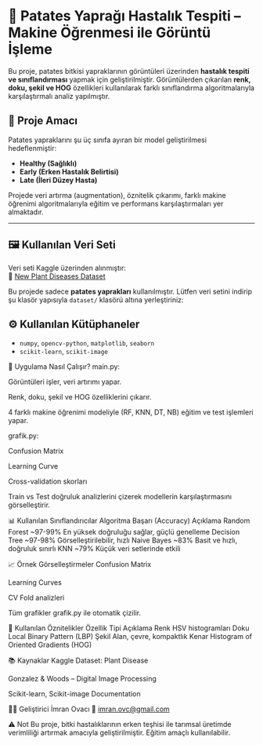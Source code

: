 # 🍃 Patates Yaprağı Hastalık Tespiti – Makine Öğrenmesi ile Görüntü İşleme

Bu proje, patates bitkisi yapraklarının görüntüleri üzerinden **hastalık tespiti ve sınıflandırması** yapmak için geliştirilmiştir. Görüntülerden çıkarılan **renk, doku, şekil ve HOG** özellikleri kullanılarak farklı sınıflandırma algoritmalarıyla karşılaştırmalı analiz yapılmıştır.

## 🎯 Proje Amacı

Patates yapraklarını şu üç sınıfa ayıran bir model geliştirilmesi hedeflenmiştir:
- **Healthy (Sağlıklı)**
- **Early (Erken Hastalık Belirtisi)**
- **Late (İleri Düzey Hasta)**

Projede veri artırma (augmentation), öznitelik çıkarımı, farklı makine öğrenimi algoritmalarıyla eğitim ve performans karşılaştırmaları yer almaktadır.

---

## 🖼️ Kullanılan Veri Seti

Veri seti Kaggle üzerinden alınmıştır:  
🔗 [New Plant Diseases Dataset](https://www.kaggle.com/emmarex/plantdisease)

Bu projede sadece **patates yaprakları** kullanılmıştır. Lütfen veri setini indirip şu klasör yapısıyla `dataset/` klasörü altına yerleştiriniz:

## ⚙️ Kullanılan Kütüphaneler

- `numpy`, `opencv-python`, `matplotlib`, `seaborn`
- `scikit-learn`, `scikit-image`

🚀 Uygulama Nasıl Çalışır?
main.py:

Görüntüleri işler, veri artırımı yapar.

Renk, doku, şekil ve HOG özelliklerini çıkarır.

4 farklı makine öğrenimi modeliyle (RF, KNN, DT, NB) eğitim ve test işlemleri yapar.

grafik.py:

Confusion Matrix

Learning Curve

Cross-validation skorları

Train vs Test doğruluk analizlerini çizerek modellerin karşılaştırmasını görselleştirir.


📊 Kullanılan Sınıflandırıcılar
Algoritma	Başarı (Accuracy)	Açıklama
Random Forest	~97-99%	En yüksek doğruluğu sağlar, güçlü genelleme
Decision Tree	~97-98%	Görselleştirilebilir, hızlı
Naive Bayes	~83%	Basit ve hızlı, doğruluk sınırlı
KNN	~79%	Küçük veri setlerinde etkili

📈 Örnek Görselleştirmeler
Confusion Matrix

Learning Curves

CV Fold analizleri

Tüm grafikler grafik.py ile otomatik çizilir.

🧠 Kullanılan Öznitelikler
Özellik Tipi	Açıklama
Renk	HSV histogramları
Doku	Local Binary Pattern (LBP)
Şekil	Alan, çevre, kompaktlık
Kenar	Histogram of Oriented Gradients (HOG)

📚 Kaynaklar
Kaggle Dataset: Plant Disease

Gonzalez & Woods – Digital Image Processing

Scikit-learn, Scikit-image Documentation

👩‍💻 Geliştirici
İmran Ovacı
📧 imran.ovc@gmail.com

⚠️ Not
Bu proje, bitki hastalıklarının erken teşhisi ile tarımsal üretimde verimliliği artırmak amacıyla geliştirilmiştir. Eğitim amaçlı kullanılabilir.
